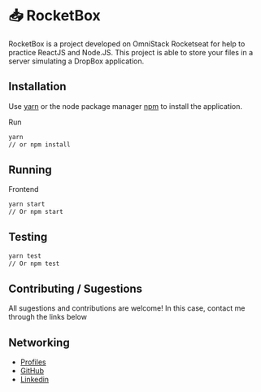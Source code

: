 # :inbox_tray: RocketBox

RocketBox is a project developed on OmniStack Rocketseat for help to practice ReactJS and Node.JS. This project is able to store your files in a server simulating a DropBox application.

## Installation

Use [yarn](https://classic.yarnpkg.com/pt-BR/docs/install/#debian-stable) or the node package manager [npm](https://www.npmjs.com/get-npm) to install the application.

Run
```bash
yarn
// or npm install
```

## Running

Frontend
```bash
yarn start
// Or npm start
```

## Testing

```bash
yarn test
// Or npm test
```
## Contributing / Sugestions
All sugestions and contributions are welcome! In this case, contact me through the links below

## Networking
- [Profiles](https://moesiomarcelino.com)
- [GitHub](https://github.com/MoesioMarcelino)
- [Linkedin](https://br.linkedin.com/in/mo%C3%A9sio-marcelino-2348a5152)
